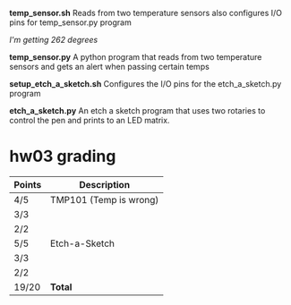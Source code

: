 **temp_sensor.sh**
Reads from two temperature sensors also configures I/O pins for temp_sensor.py program

*I'm getting 262 degrees*

**temp_sensor.py**
A python program that reads from two temperature sensors and gets an alert when passing certain temps

**setup_etch_a_sketch.sh**
Configures the I/O pins for the etch_a_sketch.py program

**etch_a_sketch.py**
An etch a sketch program that uses two rotaries to control the pen and prints to an LED matrix.

# hw03 grading

| Points      | Description |
| ----------- | ----------- |
|  4/5 | TMP101 (Temp is wrong)
|  3/3 |   | setup.sh
|  2/2 |   | Documentation 
|  5/5 | Etch-a-Sketch
|  3/3 |   | setup.sh
|  2/2 |   | Documentation
| 19/20 | **Total**

